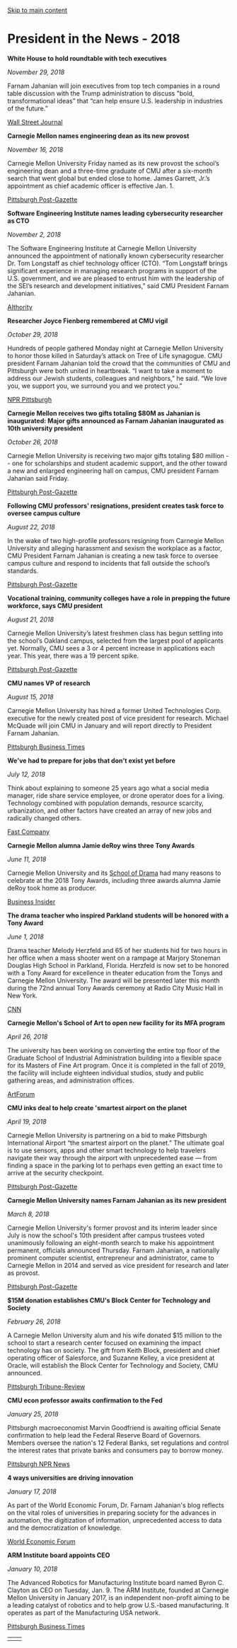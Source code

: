 [Skip to main content](https://www.cmu.edu/leadership/president/in-the-news/2018#main-content)

# President in the News - 2018

**White House to hold roundtable with tech executives**

_November 29, 2018_

Farnam Jahanian will join executives from top tech companies in a round table discussion with the Trump administration to discuss "bold, transformational ideas” that “can help ensure U.S. leadership in industries of the future.”

[Wall Street Journal](https://www.wsj.com/articles/white-house-to-hold-roundtable-with-tech-executives-1543511161)

**Carnegie Mellon names engineering dean as its new provost**

_November 16, 2018_

Carnegie Mellon University Friday named as its new provost the school’s engineering dean and a three-time graduate of CMU after a six-month search that went global but ended close to home. James Garrett, Jr.’s appointment as chief academic officer is effective Jan. 1.

[Pittsburgh Post-Gazette](https://www.post-gazette.com/news/education/2018/11/16/Carnegie-Mellon-University-CMU-provost-James-Garrett-Jr-engineering-international-higher-education-college/stories/201811160107)

**Software Engineering Institute names leading cybersecurity researcher as CTO**

_November 2, 2018_

The Software Engineering Institute at Carnegie Mellon University announced the appointment of nationally known cybersecurity researcher Dr. Tom Longstaff as chief technology officer (CTO). “Tom Longstaff brings significant experience in managing research programs in support of the U.S. government, and we are pleased to entrust him with the leadership of the SEI’s research and development initiatives,” said CMU President Farnam Jahanian.

[AIthority](https://www.cmu.edu/leadership/president/in-the-news/2018.html)

**Researcher Joyce Fienberg remembered at CMU vigil**

_October 29, 2018_

Hundreds of people gathered Monday night at Carnegie Mellon University to honor those killed in Saturday’s attack on Tree of Life synagogue. CMU president Farnam Jahanian told the crowd that the communities of CMU and Pittsburgh were both united in heartbreak. “I want to take a moment to address our Jewish students, colleagues and neighbors,” he said. “We love you, we support you, we surround you and we protect you.”

[NPR Pittsburgh](https://www.wesa.fm/identity-justice/2018-10-29/for-every-action-there-is-a-reaction-researcher-joyce-fienberg-remembered-at-cmu-vigil#stream/0)

**Carnegie Mellon receives two gifts totaling $80M as Jahanian is inaugurated: Major gifts announced as Farnam Jahanian inaugurated as 10th university president**

_October 26, 2018_

Carnegie Mellon University is receiving two major gifts totaling $80 million -- one for scholarships and student academic support, and the other toward a new and enlarged engineering hall on campus, CMU president Farnam Jahanian said Friday.

[Pittsburgh Post-Gazette](https://www.post-gazette.com/news/education/2018/10/26/Farnam-Jahanian-Carnegie-Mellon-CMU-inauguration-Scaife-engineering-gift-scholarships-college-giving/stories/201810260106)

**Following CMU professors' resignations, president creates task force to oversee campus culture**

_August 22, 2018_

In the wake of two high-profile professors resigning from Carnegie Mellon University and alleging harassment and sexism the workplace as a factor, CMU President Farnam Jahanian is creating a new task force to oversee campus culture and respond to incidents that fall outside the school’s standards.

[Pittsburgh Post-Gazette](https://www.post-gazette.com/business/tech-news/2018/08/22/CMU-professors-resignations-president-task-force-campus-culture-Blum-Project-Olympus/stories/201808220157)

**Vocational training, community colleges have a role in prepping the future workforce, says CMU president**

_August 21, 2018_

Carnegie Mellon University’s latest freshmen class has begun settling into the school’s Oakland campus, selected from the largest pool of applicants yet. Normally, CMU sees a 3 or 4 percent increase in applications each year. This year, there was a 19 percent spike.

[Pittsburgh Post-Gazette](https://www.cmu.edu/leadership/president/in-the-news/2018.html)

**CMU names VP of research**

_August 15, 2018_

Carnegie Mellon University has hired a former United Technologies Corp. executive for the newly created post of vice president for research. Michael McQuade will join CMU in January and will report directly to President Farnam Jahanian.

[Pittsburgh Business Times](https://www.bizjournals.com/pittsburgh/news/2018/08/15/cmu-names-vp-of-research.html)

**We've had to prepare for jobs that don't exist yet before**

_July 12, 2018_

Think about explaining to someone 25 years ago what a social media manager, ride share service employee, or drone operator does for a living. Technology combined with population demands, resource scarcity, urbanization, and other factors have created an array of new jobs and radically changed others.

[Fast Company](https://www.fastcompany.com/90179519/weve-had-to-prepare-for-jobs-that-dont-exist-yet-before)

**Carnegie Mellon alumna Jamie deRoy wins three Tony Awards**

_June 11, 2018_

Carnegie Mellon University and its [School of Drama](https://drama.cmu.edu/) had many reasons to celebrate at the 2018 Tony Awards, including three awards alumna Jamie deRoy took home as producer.

[Business Insider](https://www.cmu.edu/leadership/president/in-the-news/2018.html)

**The drama teacher who inspired Parkland students will be honored with a Tony Award**

_June 1, 2018_

Drama teacher Melody Herzfeld and 65 of her students hid for two hours in her office when a mass shooter went on a rampage at Marjory Stoneman Douglas High School in Parkland, Florida. Herzfeld is now set to be honored with a Tony Award for excellence in theater education from the Tonys and Carnegie Mellon University. The award will be presented later this month during the 72nd annual Tony Awards ceremony at Radio City Music Hall in New York.

[CNN](https://www.cnn.com/2018/06/01/us/parkland-stoneman-douglas-drama-teacher-tony/index.html)

**Carnegie Mellon's School of Art to open new facility for its MFA program**

_April 26, 2018_

The university has been working on converting the entire top floor of the Graduate School of Industrial Administration building into a flexible space for its Masters of Fine Art program. Once it is completed in the fall of 2019, the facility will include eighteen individual studios, study and public gathering areas, and administration offices.

[ArtForum](https://www.artforum.com/news/carnegie-mellons-school-of-art-to-open-new-facility-for-its-mfa-program-238865/)

**CMU inks deal to help create 'smartest airport on the planet**

_April 19, 2018_

Carnegie Mellon University is partnering on a bid to make Pittsburgh International Airport “the smartest airport on the planet.” The ultimate goal is to use sensors, apps and other smart technology to help travelers navigate their way through the airport with unprecedented ease — from finding a space in the parking lot to perhaps even getting an exact time to arrive at the security checkpoint.

[Pittsburgh Post-Gazette](https://www.post-gazette.com/business/tech-news/2018/04/19/CMU-inks-deal-to-help-create-smartest-airport-on-the-planet-allegheny-technology/stories/201804190126)

**Carnegie Mellon University names Farnam Jahanian as its new president**

_March 8, 2018_

Carnegie Mellon University's former provost and its interim leader since July is now the school's 10th president after campus trustees voted unanimously following an eight-month search to make his appointment permanent, officials announced Thursday. Farnam Jahanian, a nationally prominent computer scientist, entrepreneur and administrator, came to Carnegie Mellon in 2014 and served as vice president for research and later as provost.

[Pittsburgh Post-Gazette](https://www.post-gazette.com/news/education/2018/03/08/Carnegie-Mellon-University-president-presidential-search-college-higher-education-Farnam-Jahanian-Pittsburgh/stories/201803070181)

**$15M donation establishes CMU's Block Center for Technology and Society**

_February 26, 2018_

A Carnegie Mellon University alum and his wife donated $15 million to the school to start a research center focused on examining the impact technology has on society. The gift from Keith Block, president and chief operating officer of Salesforce, and Suzanne Kelley, a vice president at Oracle, will establish the Block Center for Technology and Society, CMU announced.

[Pittsburgh Tribune-Review](https://archive.triblive.com/business/technology/15m-donation-establishes-cmus-block-center-for-technology-and-society/#:~:text=%2415M%20donation%20establishes%20CMU's%20Block%20Center%20for%20Technology%20and%20Society,-Aaron%20Aupperlee&text=Mon.%2C%20February%2026%2C%202018%2010%3A06%20a.m.&text=A%20Carnegie%20Mellon%20University%20alum,impact%20technology%20has%20on%20society.#:~:text=%2415M%20donation%20establishes%20CMU's%20Block%20Center%20for%20Technology%20and%20Society,-Aaron%20Aupperlee&text=Mon.%2C%20February%2026%2C%202018%2010%3A06%20a.m.&text=A%20Carnegie%20Mellon%20University%20alum,impact%20technology%20has%20on%20society.)

**CMU econ professor awaits confirmation to the Fed**

_January 25, 2018_

Pittsburgh macroeconomist Marvin Goodfriend is awaiting official Senate confirmation to help lead the Federal Reserve Board of Governors. Members oversee the nation's 12 Federal Banks, set regulations and control the interest rates that private banks and consumers pay to borrow money.

[Pittsburgh NPR News](https://www.wesa.fm/economy-business/2018-01-25/cmu-econ-professor-awaits-confirmation-to-the-fed#stream/0)

**4 ways universities are driving innovation**

_January 17, 2018_

As part of the World Economic Forum, Dr. Farnam Jahanian's blog reflects on the vital roles of universities in preparing society for the advances in automation, the digitization of information, unprecedented access to data and the democratization of knowledge.

[World Economic Forum](https://www.weforum.org/stories/2018/01/4-ways-universities-are-driving-innovation/)

**ARM Institute board appoints CEO**

_January 10, 2018_

The Advanced Robotics for Manufacturing Institute board named Byron C. Clayton as CEO on Tuesday, Jan. 9. The ARM Institute, founded at Carnegie Mellon University in January 2017, is an independent non-profit aiming to be a leading catalyst of robotics and to help grow U.S.-based manufacturing. It operates as part of the Manufacturing USA network.

[Pittsburgh Business Times](https://www.bizjournals.com/pittsburgh/news/2018/01/09/arm-institute-board-appoints-ceo.html)

|     |     |
| --- | --- |
|  |  |
